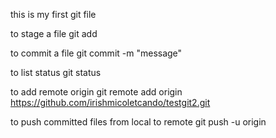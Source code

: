 this is my first git file

to stage a file
git add <filename>

to commit a file
git commit -m "message"

to list status
git status

to add remote origin
git remote add origin https://github.com/irishmicoletcando/testgit2.git

to push committed files from local to remote
git push -u origin <branchname>

